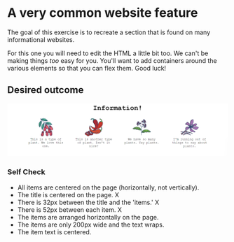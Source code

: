 # A very common website feature

The goal of this exercise is to recreate a section that is found on many informational websites.

For this one you will need to edit the HTML a little bit too. We can't be making things _too_ easy for you. You'll want to add containers around the various elements so that you can flex them. Good luck!

## Desired outcome

![desired outcome](./desired-outcome.png)

### Self Check

- All items are centered on the page (horizontally, not vertically). 
- The title is centered on the page. X
- There is 32px between the title and the 'items.' X
- There is 52px between each item. X 
- The items are arranged horizontally on the page.
- The items are only 200px wide and the text wraps.
- The item text is centered.
